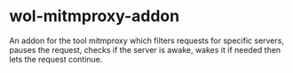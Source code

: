 # wol-mitmproxy-addon
An addon for the tool mitmproxy which filters requests for specific servers, pauses the request, checks if the server is awake, wakes it if needed then lets the request continue.
